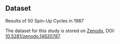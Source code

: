 ## Dataset
Results of 50 Spin-Up Cycles in 1987

The dataset for this study is stored on [Zenodo](https://zenodo.org/), DOI: [10.5281/zenodo.14620787](https://doi.org/10.5281/zenodo.14620787).
